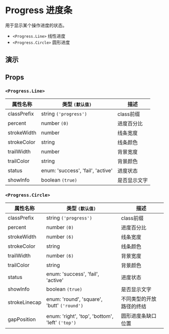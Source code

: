 # Progress 进度条 [<i class="icon icon-edit2" ></i>](https://github.com/rsuite/rsuite.github.io/blob/master/src/components/progress/index.md)

用于显示某个操作进度的状态。

- `<Progress.Line>` 线性进度
- `<Progress.Circle>` 圆形进度



## 演示

<!--{demo}-->

## Props

### `<Progress.Line>`
| 属性名称    | 类型 `(默认值)`                   | 描述         |
| ----------- | --------------------------------- | ------------ |
| classPrefix | string `('progress')`             | class前缀    |
| percent     | number `(0)`                      | 进度百分比   |
| strokeWidth | number                            | 线条宽度     |
| strokeColor | string                            | 线条颜色     |
| trailWidth  | number                            | 背景宽度     |
| trailColor  | string                            | 背景颜色     |
| status      | enum: 'success', 'fail', 'active' | 进度状态     |
| showInfo    | boolean `(true)`                  | 是否显示文字 |


### `<Progress.Circle>`

| 属性名称      | 类型 `(默认值)`                                  | 描述                     |
| ------------- | ------------------------------------------------ | ------------------------ |
| classPrefix   | string  `('progress')`                           | class前缀                |
| percent       | number  `(0)`                                    | 进度百分比               |
| strokeWidth   | number  `(6)`                                    | 线条宽度                 |
| strokeColor   | string                                           | 线条颜色                 |
| trailWidth    | number  `(6)`                                    | 背景宽度                 |
| trailColor    | string                                           | 背景颜色                 |
| status        | enum: 'success', 'fail', 'active'                | 进度状态                 |
| showInfo      | boolean `(true)`                                 | 是否显示文字             |
| strokeLinecap | enum:  'round', 'square', 'butt' `('round')`     | 不同类型的开放路径的终结 |
| gapPosition   | enum: 'right', 'top', 'bottom', 'left' `('top')` | 圆形进度条缺口位置       |
